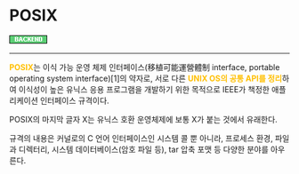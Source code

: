 # POSIX

![Backend](../../2TAT1C/Label_Backend.png)

---

<span style="color:#FFBF00; font-weight:bold;">POSIX</span>는 이식 가능 운영 체제 인터페이스(移植可能運營體制 interface, portable operating system interface)[1]의 약자로, 서로 다른 <span style="color:#FFBF00; font-weight:bold;">UNIX OS의 공통 API를 정리</span>하여 이식성이 높은 유닉스 응용 프로그램을 개발하기 위한 목적으로 IEEE가 책정한 애플리케이션 인터페이스 규격이다.

POSIX의 마지막 글자 X는 유닉스 호환 운영체제에 보통 X가 붙는 것에서 유래한다.

규격의 내용은 커널로의 C 언어 인터페이스인 시스템 콜 뿐 아니라, 프로세스 환경, 파일과 디렉터리, 시스템 데이터베이스(암호 파일 등), tar 압축 포맷 등 다양한 분야를 아우른다.

